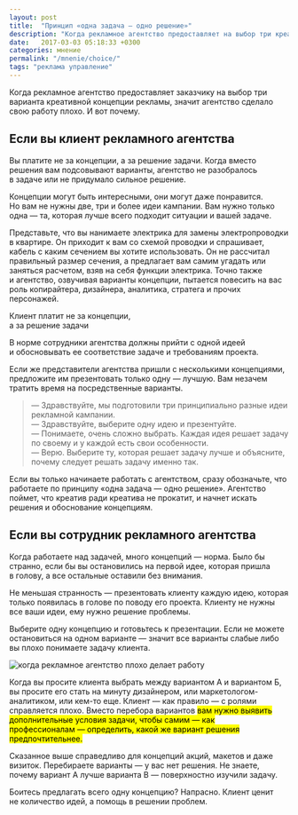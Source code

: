 ```yaml
---
layout: post
title:  "Принцип «одна задача — одно решение»"
description: "Когда рекламное агентство предоставляет на выбор три креативные концепции, оно не разобралось в задаче или не придумало сильное решение."
date:   2017-03-03 05:18:33 +0300
categories: мнение
permalink: "/mnenie/choice/"
tags: "реклама управление"
---
```


<p>Когда рекламное агентство предоставляет заказчику на&nbsp;выбор три варианта креативной концепции рекламы, значит агентство сделало свою работу плохо. И&nbsp;вот почему. </p><!--more-->
<h2>Если вы&nbsp;клиент рекламного агентства</h2>
<p>Вы&nbsp;платите не&nbsp;за&nbsp;концепции, а&nbsp;за&nbsp;решение задачи. Когда вместо решения вам подсовывают варианты, агентство не&nbsp;разобралось в&nbsp;задаче или не&nbsp;придумало сильное решение. </p>
<p>Концепции могут быть интересными, они могут даже понравится. Но&nbsp;вам не&nbsp;нужны две, три и&nbsp;более идеи кампании. Вам нужно только одна&nbsp;— та, которая лучше всего подходит ситуации и&nbsp;вашей задаче. </p>
<p>Представьте, что вы&nbsp;нанимаете электрика для замены электропроводки в&nbsp;квартире. Он&nbsp;приходит к&nbsp;вам со&nbsp;схемой проводки и&nbsp;спрашивает, кабель с&nbsp;каким сечением вы&nbsp;хотите использовать. Он&nbsp;не&nbsp;рассчитал правильный размер сечения, а&nbsp;предлагает вам самим угадать или заняться расчетом, взяв на&nbsp;себя функции электрика. Точно также и&nbsp;агентство, озвучивая варианты концепции, пытается повесить на&nbsp;вас роль копирайтера, дизайнера, аналитика, стратега и&nbsp;прочих персонажей.</p>
<div class="hip">Клиент платит не&nbsp;за&nbsp;концепции,<br/> а&nbsp;за&nbsp;решение задачи</div>
<p>В&nbsp;норме сотрудники агентства должны прийти с&nbsp;одной идеей и&nbsp;обосновывать ее&nbsp;соответствие задаче и&nbsp;требованиям проекта. </p>
<p>Если&nbsp;же представители агентства пришли с&nbsp;несколькими концепциями, предложите им&nbsp;презентовать только одну&nbsp;— лучшую. Вам незачем тратить время на&nbsp;посредственные варианты. </p>
<blockquote> 
	<p>—&nbsp;Здравствуйте, мы&nbsp;подготовили три принципиально разные идеи рекламной кампании. <br/>
	—&nbsp;Здравствуйте, выберите одну идею и&nbsp;презентуйте. <br/>
	—&nbsp;Понимаете, очень сложно выбрать. Каждая идея решает задачу по&nbsp;своему и&nbsp;у&nbsp;каждой есть свои особенности. <br/>
	—&nbsp;Верю. Выберите&nbsp;ту, которая решает задачу лучше и&nbsp;объясните, почему следует решать задачу именно так. </p>
 </blockquote>
<p>Если вы&nbsp;только начинаете работать с&nbsp;агентством, сразу обозначьте, что работаете по&nbsp;принципу «одна задача&nbsp;— одно решение». Агентство поймет, что креатив ради креатива не&nbsp;прокатит, и&nbsp;начнет искать решения и&nbsp;обоснование концепциям.</p>
<h2>Если вы&nbsp;сотрудник рекламного агентства </h2>
<p>Когда работаете над задачей, много концепций&nbsp;— норма. Было&nbsp;бы странно, если&nbsp;бы вы&nbsp;остановились на&nbsp;первой идее, которая пришла в&nbsp;голову, а&nbsp;все остальные оставили&nbsp;без внимания. </p>
<p>Не&nbsp;меньшая странность&nbsp;— презентовать клиенту каждую идею, которая только появилась в&nbsp;голове по&nbsp;поводу его проекта. Клиенту не&nbsp;нужны все ваши идеи, ему нужно решение проблемы. </p>
<p>Выберите одну концепцию и&nbsp;готовьтесь к&nbsp;презентации. Если не&nbsp;можете остановиться на&nbsp;одном варианте&nbsp;— значит все варианты слабые либо вы&nbsp;плохо понимаете задачу клиента. </p>
<img src="http://www.bartoshevich.by/images/choice.jpg" alt="когда рекламное агентство плохо делает работу">

<p>Когда вы&nbsp;просите клиента выбрать между вариантом&nbsp;А и&nbsp;вариантом&nbsp;Б, вы&nbsp;просите его стать на&nbsp;минуту дизайнером, или маркетологом-аналитиком, или кем-то еще. Клиент&nbsp;— как правило&nbsp;— с&nbsp;ролями справляется плохо. Вместо перебора вариантов <mark>вам нужно выявить дополнительные условия задачи, чтобы самим&nbsp;— как профессионалам&nbsp;— определить, какой&nbsp;же вариант решения предпочтительнее.</mark></p>
<p>Сказанное выше справедливо для концепций акций, макетов и&nbsp;даже визиток. Перебираете варианты&nbsp;— у&nbsp;вас нет решения. Не&nbsp;знаете, почему вариант&nbsp;А лучше варианта В&nbsp;— поверхностно изучили задачу. </p>
<p>Боитесь предлагать всего одну концепцию? Напрасно. Клиент ценит не&nbsp;количество идей, а&nbsp;помощь в&nbsp;решении проблем. </p>
